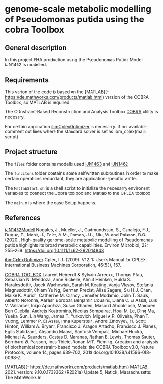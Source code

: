 # genome-scale metabolic modelling of Pseudomonas putida using the cobra Toolbox


## General description

In this project PHA production using the Pseudonomas Putida Model iJN1462 is modelled. 

## Requirements

This verion of the code is based on the [MATLAB](- https://de.mathworks.com/products/matlab.html) version of the COBRA Toolbox, so MATLAB is required

The COnstraint-Based Reconstruction and Analysis Toolbox [COBRA](https://opencobra.github.io/cobratoolbox/stable/) utility is necesary.
 
For certain application [ibmCplexOptimizer](https://www.ibm.com/de-de/analytics/cplex-optimizer) is necesarry. if not available, comment out lines where the standard solver is set as ibm_cplex(main script)

## Project structure

 The `files` folder contains modells used [iJN1463](http://bigg.ucsd.edu/models/iJN1463) and [iJN1462](https://sfamjournals.onlinelibrary.wiley.com/doi/full/10.1111/1462-2920.14843)

 The `funcitons` folder contains some selfwritten subroutines in order to make certain operations redundant, they are application-specific writte.

 The `MatlabStart.sh` is a shell script to initialize the necesarry environent variables to connect the Cobra toolbox and Matlab to the CPLEX toolbox

 The `main.m` is  where the case Setup happens.

## References

[iJN1462Modell](https://sfamjournals.onlinelibrary.wiley.com/action/showCitFormats?doi=10.1111%2F1462-2920.14843)
Nogales, J., Mueller, J., Gudmundsson, S., Canalejo, F.J., Duque, E., Monk, J., Feist, A.M., Ramos, J.L., Niu, W. and Palsson, B.O. (2020), High-quality genome-scale metabolic modelling of Pseudomonas putida highlights its broad metabolic capabilities. Environ Microbiol, 22: 255-269. https://doi.org/10.1111/1462-2920.14843

[ibmCplexOptimizer](https://www.ibm.com/de-de/analytics/cplex-optimizer) 
Cplex, I. I. (2009). V12. 1: User’s Manual for CPLEX. International Business Machines Corporation, 46(53), 157.

[COBRA TOOLBOX](https://opencobra.github.io/cobratoolbox/stable/index.html)
Laurent Heirendt & Sylvain Arreckx, Thomas Pfau, Sebastian N. Mendoza, Anne Richelle, Almut Heinken, Hulda S. Haraldsdottir, Jacek Wachowiak, Sarah M. Keating, Vanja Vlasov, Stefania Magnusdottir, Chiam Yu Ng, German Preciat, Alise Zagare, Siu H.J. Chan, Maike K. Aurich, Catherine M. Clancy, Jennifer Modamio, John T. Sauls, Alberto Noronha, Aarash Bordbar, Benjamin Cousins, Diana C. El Assal, Luis V. Valcarcel, Inigo Apaolaza, Susan Ghaderi, Masoud Ahookhosh, Marouen Ben Guebila, Andrejs Kostromins, Nicolas Sompairac, Hoai M. Le, Ding Ma, Yuekai Sun, Lin Wang, James T. Yurkovich, Miguel A.P. Oliveira, Phan T. Vuong, Lemmer P. El Assal, Inna Kuperstein, Andrei Zinovyev, H. Scott Hinton, William A. Bryant, Francisco J. Aragon Artacho, Francisco J. Planes, Egils Stalidzans, Alejandro Maass, Santosh Vempala, Michael Hucka, Michael A. Saunders, Costas D. Maranas, Nathan E. Lewis, Thomas Sauter, Bernhard Ø. Palsson, Ines Thiele, Ronan M.T. Fleming, Creation and analysis of biochemical constraint-based models: the COBRA Toolbox v3.0, Nature Protocols, volume 14, pages 639–702, 2019 doi.org/10.1038/s41596-018-0098-2.

[MATLAB](- https://de.mathworks.com/products/matlab.html) 
MATLAB, 2021. version: 9.10.0.1739362 (R2021a) Update 5, Natick, Massachusetts: The MathWorks In
